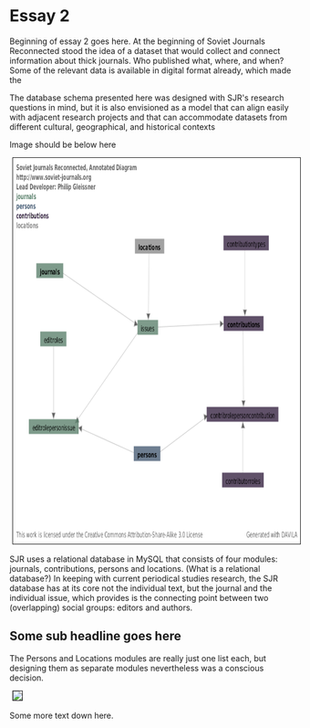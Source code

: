 # Essay 2

Beginning of essay 2 goes here. At the beginning of Soviet Journals Reconnected stood the idea of a dataset that would collect and connect information about thick journals. Who published what, where, and when? Some of the relevant data is available in digital format already, which made the

The database schema presented here was designed with SJR's research questions in mind, but it is also envisioned as a model that can align easily with adjacent research projects and that can accommodate datasets from different cultural, geographical, and historical contexts

Image should be below here

<img src="/static/images/sjr_database.png" style="width:900;height:676px;" hspace="5" border="1">

SJR uses a relational database in MySQL that consists of four modules: journals, contributions, persons and locations. (What is a relational database?) In keeping with current periodical studies research, the SJR database has at its core not the individual text, but the journal and the individual issue, which provides is the connecting point between two (overlapping) social groups: editors and authors.

## Some sub headline goes here

The Persons and Locations modules are really just one list each, but designing them as separate modules nevertheless was a conscious decision.

<img src="images/sjr_database_persons_locations.png" style="width:900;height:676px;" hspace="5" border="1">

Some more text down here.
